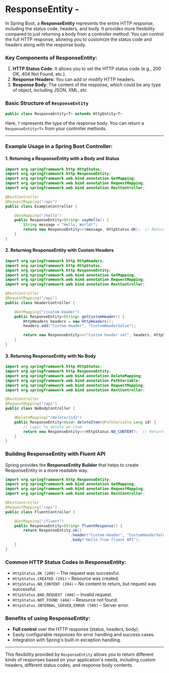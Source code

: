 # ResponseEntity -

In Spring Boot, a **ResponseEntity** represents the entire HTTP response, including the status code, headers, and body. It provides more flexibility compared to just returning a body from a controller method. You can control the full HTTP response, allowing you to customize the status code and headers along with the response body.

### Key Components of ResponseEntity:

1. **HTTP Status Code**: It allows you to set the HTTP status code (e.g., 200 OK, 404 Not Found, etc.).
2. **Response Headers**: You can add or modify HTTP headers.
3. **Response Body**: The content of the response, which could be any type of object, including JSON, XML, etc.

### Basic Structure of `ResponseEntity`

```java
public class ResponseEntity<T> extends HttpEntity<T>
```

Here, `T` represents the type of the response body. You can return a `ResponseEntity<T>` from your controller methods.

---

### Example Usage in a Spring Boot Controller:

#### 1. Returning a ResponseEntity with a Body and Status

```java
import org.springframework.http.HttpStatus;
import org.springframework.http.ResponseEntity;
import org.springframework.web.bind.annotation.GetMapping;
import org.springframework.web.bind.annotation.RequestMapping;
import org.springframework.web.bind.annotation.RestController;

@RestController
@RequestMapping("/api")
public class ExampleController {

    @GetMapping("/hello")
    public ResponseEntity<String> sayHello() {
        String message = "Hello, World!";
        return new ResponseEntity<>(message, HttpStatus.OK);  // Returns 200 OK with body
    }
}
```

#### 2. Returning ResponseEntity with Custom Headers

```java
import org.springframework.http.HttpHeaders;
import org.springframework.http.HttpStatus;
import org.springframework.http.ResponseEntity;
import org.springframework.web.bind.annotation.GetMapping;
import org.springframework.web.bind.annotation.RequestMapping;
import org.springframework.web.bind.annotation.RestController;

@RestController
@RequestMapping("/api")
public class HeaderController {

    @GetMapping("/custom-header")
    public ResponseEntity<String> getCustomHeader() {
        HttpHeaders headers = new HttpHeaders();
        headers.add("Custom-Header", "CustomHeaderValue");

        return new ResponseEntity<>("Custom header set", headers, HttpStatus.OK);
    }
}
```

#### 3. Returning ResponseEntity with No Body

```java
import org.springframework.http.HttpStatus;
import org.springframework.http.ResponseEntity;
import org.springframework.web.bind.annotation.DeleteMapping;
import org.springframework.web.bind.annotation.PathVariable;
import org.springframework.web.bind.annotation.RequestMapping;
import org.springframework.web.bind.annotation.RestController;

@RestController
@RequestMapping("/api")
public class NoBodyController {

    @DeleteMapping("/delete/{id}")
    public ResponseEntity<Void> deleteItem(@PathVariable Long id) {
        // Logic to delete an item
        return new ResponseEntity<>(HttpStatus.NO_CONTENT);  // Returns 204 No Content
    }
}
```

### Building ResponseEntity with Fluent API

Spring provides the **ResponseEntity Builder** that helps to create ResponseEntity in a more readable way.

```java
import org.springframework.http.ResponseEntity;
import org.springframework.web.bind.annotation.GetMapping;
import org.springframework.web.bind.annotation.RequestMapping;
import org.springframework.web.bind.annotation.RestController;

@RestController
@RequestMapping("/api")
public class FluentController {

    @GetMapping("/fluent")
    public ResponseEntity<String> fluentResponse() {
        return ResponseEntity.ok()
                             .header("Custom-Header", "CustomHeaderValue")
                             .body("Hello from fluent API");
    }
}
```

### Common HTTP Status Codes in ResponseEntity:

- `HttpStatus.OK (200)` – The request was successful.
- `HttpStatus.CREATED (201)` – Resource was created.
- `HttpStatus.NO_CONTENT (204)` – No content to return, but request was successful.
- `HttpStatus.BAD_REQUEST (400)` – Invalid request.
- `HttpStatus.NOT_FOUND (404)` – Resource not found.
- `HttpStatus.INTERNAL_SERVER_ERROR (500)` – Server error.

### Benefits of using ResponseEntity:

- **Full control** over the HTTP response (status, headers, body).
- Easily configurable responses for error handling and success cases.
- Integration with Spring's built-in exception handling.

---

This flexibility provided by `ResponseEntity` allows you to return different kinds of responses based on your application's needs, including custom headers, different status codes, and response body contents.
